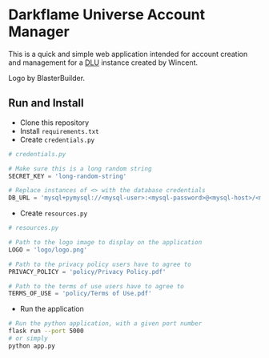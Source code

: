 # Darkflame Universe Account Manager

This is a quick and simple web application intended for account creation and management for a [DLU](https://github.com/DarkflameUniverse/DarkflameServer) instance created by Wincent.

Logo by BlasterBuilder.

## Run and Install 
* Clone this repository
* Install `requirements.txt`
* Create `credentials.py`
```py
# credentials.py

# Make sure this is a long random string
SECRET_KEY = 'long-random-string'

# Replace instances of <> with the database credentials
DB_URL = 'mysql+pymysql://<mysql-user>:<mysql-password>@<mysql-host>/<mysql-database>'
```
* Create `resources.py`
```py
# resources.py

# Path to the logo image to display on the application
LOGO = 'logo/logo.png'

# Path to the privacy policy users have to agree to
PRIVACY_POLICY = 'policy/Privacy Policy.pdf'

# Path to the terms of use users have to agree to
TERMS_OF_USE = 'policy/Terms of Use.pdf'
```
* Run the application
```sh
# Run the python application, with a given port number
flask run --port 5000
# or simply
python app.py
```
